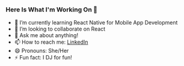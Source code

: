 ### Here Is What I'm Working On 👋



- 🌱 I’m currently learning React Native for Mobile App Development 
- 👯 I’m looking to collaborate on React 
- 💬 Ask me about anything! 
- 📫 How to reach me: [LinkedIn](https://www.linkedin.com/in/tiauna-paul-0981ab193/)
- 😄 Pronouns: She/Her
- ⚡ Fun fact: I DJ for fun! 


